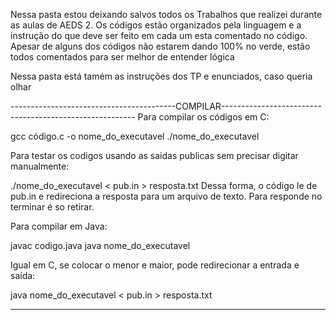 Nessa pasta estou deixando salvos todos os Trabalhos que realizei durante as aulas de AEDS 2. Os códigos estão organizados pela linguagem e a instrução do que deve ser feito em cada um esta comentado no código. Apesar de alguns dos códigos não estarem dando 100% no verde, estão todos comentados para ser melhor de entender lógica

Nessa pasta está tamém as instruções dos TP e enunciados, caso queria olhar

-----------------------------------------COMPILAR--------------------------------------------------------
Para compilar os códigos em C:

gcc código.c -o nome_do_executavel
./nome_do_executavel

Para testar os codigos usando as saidas publicas sem precisar digitar manualmente:

./nome_do_executavel < pub.in > resposta.txt
Dessa forma, o código le de pub.in e redireciona a resposta para um arquivo de texto. Para responde no terminar é so retirar.


Para compilar em Java:

javac codigo.java
java nome_do_executavel

Igual em C, se colocar o menor e maior, pode redirecionar a entrada e saída:

java nome_do_executavel < pub.in > resposta.txt

--------------------------------------------------------------------------------------------------------